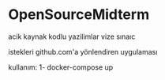 # OpenSourceMidterm

acik kaynak kodlu yazilimlar vize sınaıc

istekleri github.com'a yönlendiren uygulaması

kullanım: 1- docker-compose up
